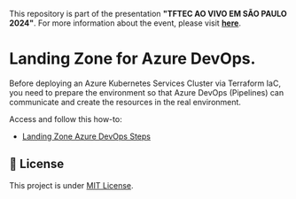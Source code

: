 This repository is part of the presentation **"TFTEC AO VIVO EM SÃO PAULO 2024"**. For more information about the event, please visit [**here**](https://www.tftec.com.br/tftecaovivo-2024/).

# Landing Zone for Azure DevOps.

Before deploying an Azure Kubernetes Services Cluster via Terraform IaC, you need to prepare the environment so that Azure DevOps (Pipelines) can communicate and create the resources in the real environment.

Access and follow this how-to: 

- [Landing Zone Azure DevOps Steps](https://github.com/asilvajunior/tftec-terraform-aovivo-24/blob/main/02-Create-ADO-Pipelines/Landing_Zone_ADO.md)

## :memo: License

This project is under [MIT License](./LICENSE).
